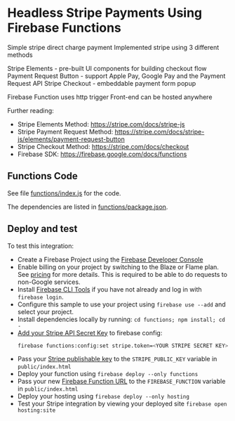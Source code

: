 # Headless Stripe Payments Using Firebase Functions

Simple stripe direct charge payment
Implemented stripe using 3 different methods

Stripe Elements - pre-built UI components for building checkout flow
Payment Request Button - support Apple Pay, Google Pay and the Payment Request API
Stripe Checkout - embeddable payment form popup

Firebase Function uses http trigger
Front-end can be hosted anywhere

Further reading:
 - Stripe Elements Method: https://stripe.com/docs/stripe-js
 - Stripe Payment Request Method: https://stripe.com/docs/stripe-js/elements/payment-request-button
 - Stripe Checkout Method: https://stripe.com/docs/checkout
 - Firebase SDK: https://firebase.google.com/docs/functions

## Functions Code

See file [functions/index.js](functions/index.js) for the code.

The dependencies are listed in [functions/package.json](functions/package.json).

## Deploy and test

To test this integration:
 - Create a Firebase Project using the [Firebase Developer Console](https://console.firebase.google.com)
 - Enable billing on your project by switching to the Blaze or Flame plan. See [pricing](https://firebase.google.com/pricing/) for more details. This is required to be able to do requests to non-Google services.
 - Install [Firebase CLI Tools](https://github.com/firebase/firebase-tools) if you have not already and log in with `firebase login`.
 - Configure this sample to use your project using `firebase use --add` and select your project.
 - Install dependencies locally by running: `cd functions; npm install; cd -`
 - [Add your Stripe API Secret Key](https://dashboard.stripe.com/account/apikeys) to firebase config:
     ```bash
     firebase functions:config:set stripe.token=<YOUR STRIPE SECRET KEY>
     ```
 - Pass your [Stripe publishable key](https://dashboard.stripe.com/account/apikeys) to the `STRIPE_PUBLIC_KEY` variable in `public/index.html`
 - Deploy your function using `firebase deploy --only functions`
 - Pass your new [Firebase Function URL](https://firebase.google.com/docs/functions/http-events) to the `FIREBASE_FUNCTION` variable in `public/index.html`
 - Deploy your hosting using `firebase deploy --only hosting`
 - Test your Stripe integration by viewing your deployed site `firebase open hosting:site`
